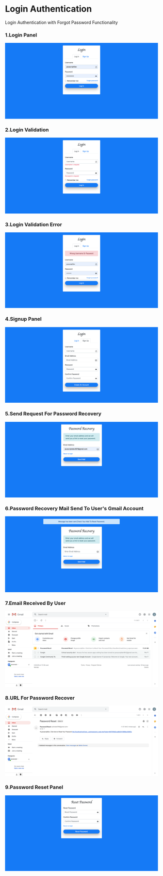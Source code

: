 # Login Authentication
Login Authentication with Forgot Password Functionality

### 1.Login Panel
![](screensorts/1.Login.png)

### 2.Login Validation
![](screensorts/2.InvalidLogin.png)

### 3.Login Validation Error
![](screensorts/3.LoginAuthWrong.png)

### 4.Signup Panel
![](screensorts/4.signup.png)

### 5.Send Request For Password Recovery
![](screensorts/5.PasswordRecoveryMail.png)

### 6.Password Recovery Mail Send To User's Gmail Account
![](screensorts/6.PasswordRecoverMailSend.png)

### 7.Email Received By User
![](screensorts/7.EmailReceived.png)

### 8.URL For Password Recover
![](screensorts/8.EmailForPasswordRecover.png)

### 9.Password Reset Panel
![](screensorts/9.PasswordReset.png)
